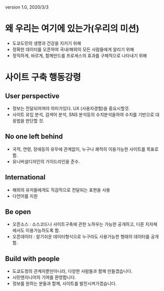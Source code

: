 version 1.0, 2020/3/3

# 왜 우리는 여기에 있는가(우리의 미션)

* 도쿄도민의 생명과 건강을 지키기 위해
* 정확한 데이터를 오픈하여 국내/해외의 모든 사람들에게 알리기 위해
* 정직하게, 바르게, 함께만드를 프로세스의 효과를 구체적으로 나타내기 위해  

# 사이트 구축 행동강령

## User perspective

* 정보는 전달되어져야 의미가있다. UX (사용자경험)을 중요시할것.  
* 사이트 유입 분석, 검색어 분석, SNS 분석등의 수치분석을하여 수치를 기반으로 대응법을 판단할 것.

## No one left behind

* 국적, 연령, 장애등의 유무에 관계없이, 누구나 쾌적히 이용가능한 사이트를 목표로함.
* 유니버설디자인의 가이드라인을 준수.

## International

* 해외의 유저들에게도 직감적으로 전달되는 표현을 사용
* 다언어를 지원

## Be open

* 오픈소스 : 소스코드나 사이트구축에 관한 노하우는 가능한 공개하고, 다른 지자체에서도 이용가능하도록 함.
* 오픈데이터 : 알기쉬운 데이터형식으로 누구라도 사용가능한 형태의 데이터를 공개함.

## Build with people

* 도쿄도청의 관계자뿐만아니라, 다양한 사람들과 함께 만들겠습니다.
* 시민엔지니어의 기여를 환영합니다.
* 정보를 원하는 분들과 함께, 사이트를 발전시켜가겠슴니다. 

